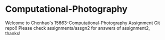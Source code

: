 # Computational-Photography
Welcome to Chenhao's 15663-Computational-Photography Assignment Git repo!!
Please check assignments/assgn2 for answers of assignment2, thanks!

